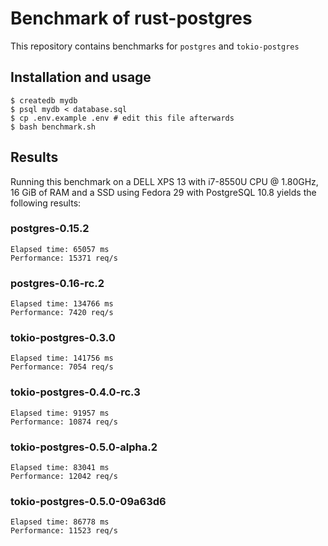 # Benchmark of rust-postgres

This repository contains benchmarks for `postgres` and `tokio-postgres`

## Installation and usage

    $ createdb mydb
    $ psql mydb < database.sql
    $ cp .env.example .env # edit this file afterwards
    $ bash benchmark.sh

## Results

Running this benchmark on a DELL XPS 13 with i7-8550U CPU @ 1.80GHz, 16 GiB of RAM and a SSD using Fedora 29 with PostgreSQL 10.8 yields the following results:

### postgres-0.15.2
```
Elapsed time: 65057 ms
Performance: 15371 req/s
```

### postgres-0.16-rc.2
```
Elapsed time: 134766 ms
Performance: 7420 req/s
```

### tokio-postgres-0.3.0
```
Elapsed time: 141756 ms
Performance: 7054 req/s
```

### tokio-postgres-0.4.0-rc.3
```
Elapsed time: 91957 ms
Performance: 10874 req/s
```

### tokio-postgres-0.5.0-alpha.2
```
Elapsed time: 83041 ms
Performance: 12042 req/s
```

### tokio-postgres-0.5.0-09a63d6
```
Elapsed time: 86778 ms
Performance: 11523 req/s
```
